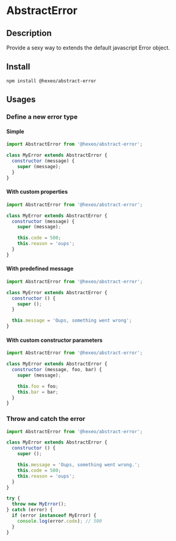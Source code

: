 # AbstractError

## Description

Provide a sexy way to extends the default javascript Error object.

## Install

`npm install @hexeo/abstract-error`

## Usages

### Define a new error type

#### Simple

```javascript
import AbstractError from '@hexeo/abstract-error';

class MyError extends AbstractError {
  constructor (message) {
    super (message);
  }
}
```

#### With custom properties

```javascript
import AbstractError from '@hexeo/abstract-error';

class MyError extends AbstractError {
  constructor (message) {
    super (message);

    this.code = 500;
    this.reason = 'oups';
  }
}
```

#### With predefined message

```javascript
import AbstractError from '@hexeo/abstract-error';

class MyError extends AbstractError {
  constructor () {
    super ();
  }

  this.message = 'Oups, something went wrong';
}
```

#### With custom constructor parameters

```javascript
import AbstractError from '@hexeo/abstract-error';

class MyError extends AbstractError {
  constructor (message, foo, bar) {
    super (message);

    this.foo = foo;
    this.bar = bar;
  }
}
```

### Throw and catch the error

```javascript
import AbstractError from '@hexeo/abstract-error';

class MyError extends AbstractError {
  constructor () {
    super ();

    this.message = 'Oups, something went wrong.';
    this.code = 500;
    this.reason = 'oups';
  }
}

try {
  throw new MyError();
} catch (error) {
  if (error instanceof MyError) {
    console.log(error.code); // 500
  }
}
```
